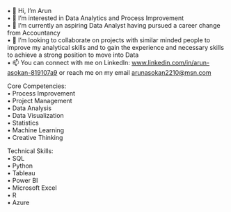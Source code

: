 •	👋 Hi, I’m Arun   
•	👀 I’m interested in Data Analytics and Process Improvement  
•	🌱 I’m currently an aspiring Data Analyst having pursued a career change from Accountancy   
•	💞️ I’m looking to collaborate on projects with similar minded people to improve my analytical skills and to gain the experience and necessary skills to achieve a strong position to move into Data  
•	📫 You can connect with me on LinkedIn: www.linkedin.com/in/arun-asokan-819107a9 or reach me on my email arunasokan2210@msn.com

Core Competencies:  
•	Process Improvement  
•	Project Management  
•	Data Analysis  
•	Data Visualization  
•	Statistics  
•	Machine Learning  
•	Creative Thinking  

Technical Skills:  
•	SQL  
•	Python  
•	Tableau  
•	Power BI  
•	Microsoft Excel  
•	R  
•	Azure  
